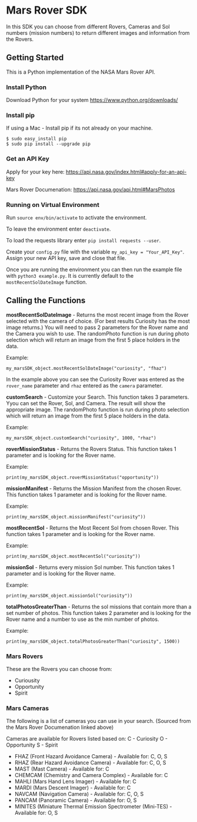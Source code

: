 # Mars Rover SDK
In this SDK you can choose from different Rovers, Cameras and Sol numbers (mission numbers) to return different images and information from the Rovers.

## Getting Started

This is a Python implementation of the NASA Mars Rover API.

### Install Python

Download Python for your system 
https://www.python.org/downloads/

### Install pip

If using a Mac - Install pip if its not already on your machine. 
```
$ sudo easy_install pip
$ sudo pip install --upgrade pip
```

### Get an API Key

Apply for your key here: https://api.nasa.gov/index.html#apply-for-an-api-key

Mars Rover Documenation: https://api.nasa.gov/api.html#MarsPhotos

### Running on Virtual Environment

Run `source env/bin/activate` to activate the environment.

To leave the environment enter `deactivate`. 

To load the requests library enter `pip install requests --user`. 

Create your `config.py` file with the variable `my_api_key = "Your_API_Key"`. Assign your new API key, save and close that file. 

Once you are running the environment you can then run the example file with `python3 example.py`. It is currently default to the `mostRecentSolDateImage` function. 

## Calling the Functions

**mostRecentSolDateImage** - Returns the most recent image from the Rover selected with the camera of choice. 
(For best results Curiosity has the most image returns.) You will need to pass 2 parameters for the Rover name and the Camera you wish to use. The randomPhoto function is run during photo selection which will return an image from the first 5 place holders in the data. 

Example:
```   
my_marsSDK_object.mostRecentSolDateImage("curiosity", "fhaz")
```
In the example above you can see the Curiosity Rover was entered as the `rover_name` parameter and `rhaz` entered as the `camera` parameter. 

**customSearch** - Customize your Search. This function takes 3 parameters. Yyou can set the Rover, Sol, and Camera. The result will show the appropriate image. The randomPhoto function is run during photo selection which will return an image from the first 5 place holders in the data.

Example:
```
my_marsSDK_object.customSearch("curiosity", 1000, "rhaz")
```

**roverMissionStatus** - Returns the Rovers Status. This function takes 1 parameter and is looking for the Rover name.

Example:
```
print(my_marsSDK_object.roverMissionStatus("opportunity"))
```

**missionManifest** - Returns the Mission Manifest from the chosen Rover.  This function takes 1 parameter and is looking for the Rover name.

Example:
```
print(my_marsSDK_object.missionManifest("curiosity"))
```

**mostRecentSol** - Returns the Most Recent Sol from chosen Rover. This function takes 1 parameter and is looking for the Rover name.

Example: 
```
print(my_marsSDK_object.mostRecentSol("curiosity"))
```

**missionSol** - Returns every mission Sol number. This function takes 1 parameter and is looking for the Rover name.

Example:
```
print(my_marsSDK_object.missionSol("curiosity"))
```

**totalPhotosGreaterThan** - Returns the sol missions that contain more than a set number of photos. This function takes 2 parameter and is looking for the Rover name and a number to use as the min number of photos.

Example:
```
print(my_marsSDK_object.totalPhotosGreaterThan("curiosity", 1500))
```

### Mars Rovers
These are the Rovers you can choose from:
- Curiousity
- Opportunity
- Spirit

### Mars Cameras
The following is a list of cameras you can use in your search. 
(Sourced from the Mars Rover Documenation linked above)

Cameras are available for Rovers listed based on: C - Curiosity O - Opportunity S - Spirit

 - FHAZ (Front Hazard Avoidance Camera) - Available for: C, O, S
 - RHAZ (Rear Hazard Avoidance Camera) - Available for: C, O, S
 - MAST (Mast Camera) - Available for: C
 - CHEMCAM (Chemistry and Camera Complex) - Available for: C
 - MAHLI (Mars Hand Lens Imager) - Available for: C
 - MARDI (Mars Descent Imager) - Available for: C
 - NAVCAM (Navigation Camera) - Available for: C, O, S
 - PANCAM (Panoramic Camera) - Available for: O, S
 - MINITES (Miniature Thermal Emission Spectrometer (Mini-TES) - Available for: O, S

